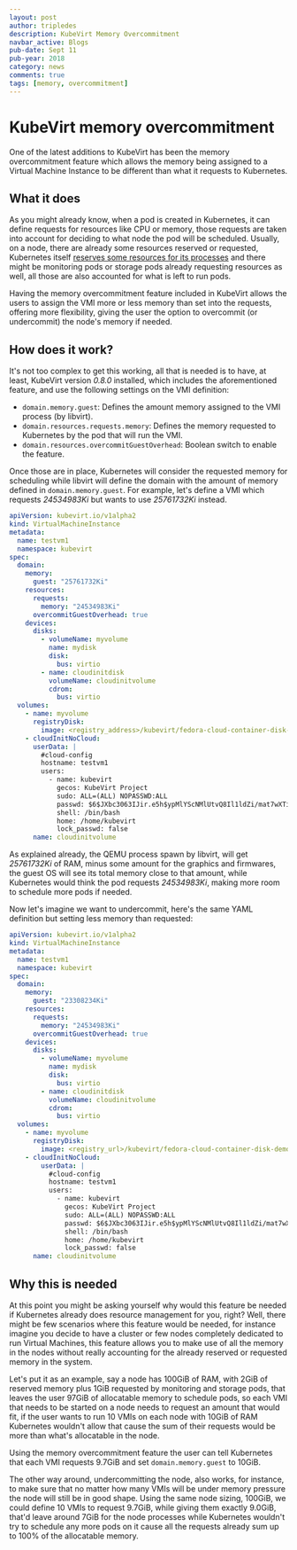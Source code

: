 ```yaml
---
layout: post
author: tripledes
description: KubeVirt Memory Overcommitment
navbar_active: Blogs
pub-date: Sept 11
pub-year: 2018
category: news
comments: true
tags: [memory, overcommitment]
---
```


# KubeVirt memory overcommitment

One of the latest additions to KubeVirt has been the memory overcommitment feature which allows the memory being assigned to a Virtual Machine Instance to be different than what it requests to Kubernetes.

## What it does

As you might already know, when a pod is created in Kubernetes, it can define requests for resources like CPU or memory, those requests are taken into account for deciding to what node the pod will be scheduled. Usually, on a node, there are already some resources reserved or requested, Kubernetes itself [reserves some resources for its processes](https://kubernetes.io/docs/tasks/administer-cluster/reserve-compute-resources/) and there might be monitoring pods or storage pods already requesting resources as well, all those are also accounted for what is left to run pods.

Having the memory overcommitment feature included in KubeVirt allows the users to assign the VMI more or less memory than set into the requests, offering more flexibility, giving the user the option to overcommit (or undercommit) the node's memory if needed.

## How does it work?

It's not too complex to get this working, all that is needed is to have, at least, KubeVirt version _0.8.0_ installed, which includes the aforementioned feature, and use the following settings on the VMI definition:

- `domain.memory.guest`: Defines the amount memory assigned to the VMI process (by libvirt).
- `domain.resources.requests.memory`: Defines the memory requested to Kubernetes by the pod that will run the VMI.
- `domain.resources.overcommitGuestOverhead`: Boolean switch to enable the feature.

Once those are in place, Kubernetes will consider the requested memory for scheduling while libvirt will define the domain with the amount of memory defined in `domain.memory.guest`. For example, let's define a VMI which requests _24534983Ki_ but wants to use _25761732Ki_
instead.

```yaml
apiVersion: kubevirt.io/v1alpha2
kind: VirtualMachineInstance
metadata:
  name: testvm1
  namespace: kubevirt
spec:
  domain:
    memory:
      guest: "25761732Ki"
    resources:
      requests:
        memory: "24534983Ki"
      overcommitGuestOverhead: true
    devices:
      disks:
        - volumeName: myvolume
          name: mydisk
          disk:
            bus: virtio
        - name: cloudinitdisk
          volumeName: cloudinitvolume
          cdrom:
            bus: virtio
  volumes:
    - name: myvolume
      registryDisk:
        image: <registry_address>/kubevirt/fedora-cloud-container-disk-demo:latest
    - cloudInitNoCloud:
      userData: |
        #cloud-config
        hostname: testvm1
        users:
          - name: kubevirt
            gecos: KubeVirt Project
            sudo: ALL=(ALL) NOPASSWD:ALL
            passwd: $6$JXbc3063IJir.e5h$ypMlYScNMlUtvQ8Il1ldZi/mat7wXTiRioGx6TQmJjTVMandKqr.jJfe99.QckyfH/JJ.OdvLb5/OrCa8ftLr.
            shell: /bin/bash
            home: /home/kubevirt
            lock_passwd: false
      name: cloudinitvolume
```

As explained already, the QEMU process spawn by libvirt, will get _25761732Ki_ of RAM, minus some amount for the graphics and firmwares, the guest OS will see its total memory close to that amount, while Kubernetes would think the pod requests _24534983Ki_, making more room to schedule more pods if needed.

Now let's imagine we want to undercommit, here's the same YAML definition but setting less memory than requested:

```yaml
apiVersion: kubevirt.io/v1alpha2
kind: VirtualMachineInstance
metadata:
  name: testvm1
  namespace: kubevirt
spec:
  domain:
    memory:
      guest: "23308234Ki"
    resources:
      requests:
        memory: "24534983Ki"
      overcommitGuestOverhead: true
    devices:
      disks:
        - volumeName: myvolume
          name: mydisk
          disk:
            bus: virtio
        - name: cloudinitdisk
          volumeName: cloudinitvolume
          cdrom:
            bus: virtio
  volumes:
    - name: myvolume
      registryDisk:
        image: <registry_url>/kubevirt/fedora-cloud-container-disk-demo:latest
    - cloudInitNoCloud:
        userData: |
          #cloud-config
          hostname: testvm1
          users:
            - name: kubevirt
              gecos: KubeVirt Project
              sudo: ALL=(ALL) NOPASSWD:ALL
              passwd: $6$JXbc3063IJir.e5h$ypMlYScNMlUtvQ8Il1ldZi/mat7wXTiRioGx6TQmJjTVMandKqr.jJfe99.QckyfH/JJ.OdvLb5/OrCa8ftLr.
              shell: /bin/bash
              home: /home/kubevirt
              lock_passwd: false
      name: cloudinitvolume
```

## Why this is needed

At this point you might be asking yourself why would this feature be needed if Kubernetes already does resource management for you, right? Well, there might be few scenarios where this feature would be needed, for instance imagine you decide to have a cluster or few nodes completely dedicated to run Virtual Machines, this feature allows you to make use of all the memory in the nodes without really accounting for the already reserved or requested memory in the system.

Let's put it as an example, say a node has 100GiB of RAM, with 2GiB of reserved memory plus 1GiB requested by monitoring and storage pods, that leaves the user 97GiB of allocatable memory to schedule pods, so each VMI that needs to be started on a node needs to request an amount that would fit, if the user wants to run 10 VMIs on each node with 10GiB of RAM Kubernetes wouldn't allow that cause the sum of their requests would be more than what's allocatable in the node.

Using the memory overcommitment feature the user can tell Kubernetes that each VMI requests 9.7GiB and set `domain.memory.guest` to 10GiB.

The other way around, undercommitting the node, also works, for instance, to make sure that no matter how many VMIs will be under memory pressure the node will still be in good shape. Using the same node sizing, 100GiB, we could define 10 VMIs to request 9.7GiB, while giving them exactly 9.0GiB, that'd leave around 7GiB for the node processes while Kubernetes wouldn't try to schedule any more pods on it cause all the requests already sum up to 100% of the allocatable memory.

